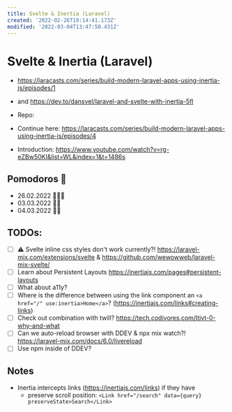 ```yaml
---
title: Svelte & Inertia (Laravel)
created: '2022-02-26T19:14:41.173Z'
modified: '2022-03-04T13:47:50.431Z'
---
```


# Svelte & Inertia (Laravel)

- https://laracasts.com/series/build-modern-laravel-apps-using-inertia-js/episodes/1
- and https://dev.to/dansvel/laravel-and-svelte-with-inertia-5fl

- Repo: 

- Continue here: https://laracasts.com/series/build-modern-laravel-apps-using-inertia-js/episodes/4

- Introduction: https://www.youtube.com/watch?v=rg-eZBw50KI&list=WL&index=1&t=1486s

## Pomodoros 🍅

- 26.02.2022 🍅🍅🍅
- 03.03.2022 🍅🍅
- 04.03.2022 🍅🍅

## TODOs:

- [ ] ⚠️ Svelte inline css styles don't work currently?! https://laravel-mix.com/extensions/svelte & https://github.com/wewowweb/laravel-mix-svelte/
- [ ] Learn about Persistent Layouts https://inertiajs.com/pages#persistent-layouts
- [ ] What about a11y?
- [ ] Where is the difference between using the link component an `<a href="/" use:inertia>Home</a>`? (https://inertiajs.com/links#creating-links)
- [ ] Check out combination with twill? https://tech.codivores.com/ltivt-0-why-and-what
- [ ] Can we auto-reload browser with DDEV & npx mix watch?! https://laravel-mix.com/docs/6.0/livereload 
- [ ] Use npm inside of DDEV? 

## Notes

- Inertia intercepts links (https://inertiajs.com/links) if they have
  - preserve scroll position: `<Link href="/search" data={query} preserveState>Search</Link>`
